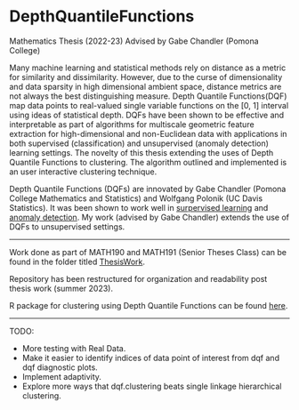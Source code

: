 # DepthQuantileFunctions
Mathematics Thesis (2022-23) Advised by Gabe Chandler (Pomona College)

Many machine learning and statistical methods rely on distance as a metric for similarity and dissimilarity. However, due to the curse of dimensionality and data sparsity in high dimensional ambient space, distance metrics are not always the best distinguishing measure. Depth Quantile Functions(DQF) map data points to real-valued single variable functions on the [0, 1] interval using ideas of statistical depth. DQFs have been shown to be effective and interpretable as part of algorithms for multiscale geometric feature extraction for high-dimensional and non-Euclidean data with applications in both supervised (classification) and unsupervised (anomaly detection) learning settings. The novelty of this thesis extending the uses of Depth Quantile Functions to clustering. The algorithm outlined and implemented is an user interactive clustering technique.

Depth Quantile Functions (DQFs) are innovated by Gabe Chandler (Pomona College Mathematics and Statistics) and Wolfgang Polonik (UC Davis Statistics). It was been shown to work well in [surpervised learning](https://projecteuclid.org/journals/annals-of-statistics/volume-49/issue-2/Multiscale-geometric-feature-extraction-for-high-dimensional-and-non-Euclidean/10.1214/20-AOS1988.full) and [anomaly detection](https://arxiv.org/abs/2201.06682). My work (advised by Gabe Chandler) extends the use of DQFs to unsupervised settings.

---

Work done as part of MATH190 and MATH191 (Senior Theses Class) can be found in the folder titled [ThesisWork](https://github.com/gthampak/DepthQuantileFunctions/tree/main/ThesisWork).

Repository has been restructured for organization and readability post thesis work (summer 2023).

R package for clustering using Depth Quantile Functions can be found [here](https://github.com/gthampak/DQFClustering).

---
TODO:
- More testing with Real Data.
- Make it easier to identify indices of data point of interest from dqf and dqf diagnostic plots.
- Implement adaptivity.
- Explore more ways that dqf.clustering beats single linkage hierarchical clustering.

